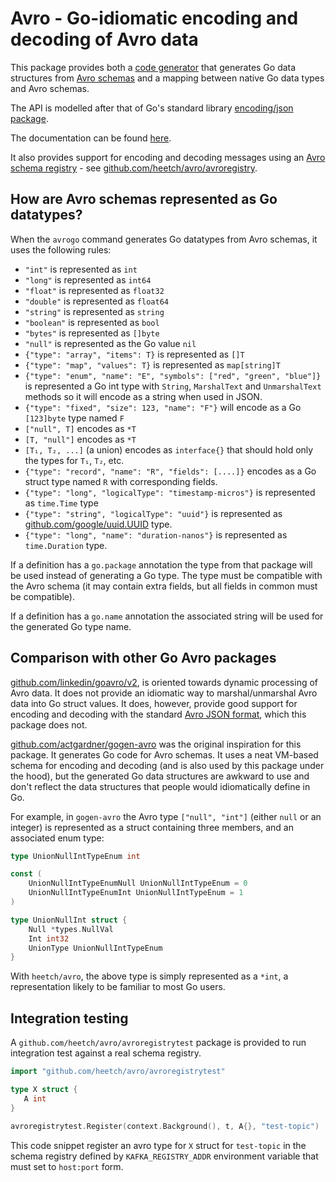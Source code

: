 # Avro - Go-idiomatic encoding and decoding of Avro data

This package provides both a [code generator](https://pkg.go.dev/github.com/heetch/avro/cmd/avrogo) that generates Go data
structures from [Avro schemas](https://avro.apache.org/docs/1.9.1/spec.html) and a mapping between native
Go data types and Avro schemas.

The API is modelled after that of Go's standard library [encoding/json
package](https://golang.org/pkg/encoding/json).

The documentation can be found [here](https://pkg.go.dev/github.com/heetch/avro).

It also provides support for encoding and decoding messages
using an [Avro schema registry](https://docs.confluent.io/current/schema-registry/index.html) - see
[github.com/heetch/avro/avroregistry](https://pkg.go.dev/github.com/heetch/avro/avroregistry).

## How are Avro schemas represented as Go datatypes?

When the `avrogo` command generates Go datatypes from Avro schemas, it uses the following rules:

- `"int"` is represented as `int`
- `"long"` is represented as `int64`
- `"float"` is represented as `float32`
- `"double"` is represented as `float64`
- `"string"` is represented as `string`
- `"boolean"` is represented as `bool`
- `"bytes"` is represented as `[]byte`
- `"null"` is represented as the Go value `nil`
- `{"type": "array", "items": T}` is represented as `[]T`
- `{"type": "map", "values": T}` is represented as `map[string]T`
- `{"type": "enum", "name": "E", "symbols": ["red", "green", "blue"]}` is represented a Go int type with `String`, `MarshalText` and `UnmarshalText` methods so it will encode as a string when used in JSON.
- `{"type": "fixed", "size": 123, "name": "F"}` will encode as a Go `[123]byte`  type named `F`
- `["null", T]` encodes as `*T`
- `[T, "null"]` encodes as `*T`
- `[T₁, T₂, ...]` (a union) encodes as `interface{}` that should hold only the types for `T₁`, `T₂`, etc.
- `{"type": "record", "name": "R", "fields": [....]}` encodes as a Go
  struct type named `R` with corresponding fields.
- `{"type": "long", "logicalType": "timestamp-micros"}` is represented
  as `time.Time` type
- `{"type": "string", "logicalType": "uuid"}` is represented as
  [github.com/google/uuid.UUID](https://pkg.go.dev/github.com/google/uuid#UUID) type.
- `{"type": "long", "name": "duration-nanos"}` is represented as `time.Duration` type.

If a definition has a `go.package` annotation the type from that package will be used instead of generating a Go type. The type must be compatible with the Avro schema (it may contain extra fields, but all fields in common must be compatible).

If a definition has a `go.name` annotation the associated string will be used for the generated Go type name.

## Comparison with other Go Avro packages

[github.com/linkedin/goavro/v2](https://pkg.go.dev/github.com/linkedin/goavro/v2),
is oriented towards dynamic processing of Avro data. It does not provide an idiomatic way to marshal/unmarshal
Avro data into Go struct values. It does, however, provide good support for encoding and decoding with the
standard [Avro JSON format](https://avro.apache.org/docs/1.9.1/spec.html#json_encoding), which this
package does not.

[github.com/actgardner/gogen-avro](https://github.com/actgardner/gogen-avro) was the original
inspiration for this package. It generates Go code for Avro schemas. It uses a neat VM-based schema
for encoding and decoding (and is also used by this package under the hood), but the generated Go
data structures are awkward to use and don't reflect the data structures that people would idiomatically
define in Go.

For example,  in `gogen-avro` the Avro type `["null", "int"]` (either `null` or an integer) is represented as a
struct containing three members, and an associated enum type:

```go
type UnionNullIntTypeEnum int

const (
	UnionNullIntTypeEnumNull UnionNullIntTypeEnum = 0
	UnionNullIntTypeEnumInt UnionNullIntTypeEnum = 1
)

type UnionNullInt struct {
	Null *types.NullVal
	Int int32
	UnionType UnionNullIntTypeEnum
}
```

With `heetch/avro`, the above type is simply represented as a `*int`, a representation
likely to be familiar to most Go users.

## Integration testing

A `github.com/heetch/avro/avroregistrytest` package is provided to run
integration test against a real schema registry.

```go
import "github.com/heetch/avro/avroregistrytest"

type X struct {
   A int
}

avroregistrytest.Register(context.Background(), t, A{}, "test-topic")
```

This code snippet register an avro type for `X` struct for
`test-topic` in the schema registry defined by `KAFKA_REGISTRY_ADDR`
environment variable that must set to `host:port` form.

